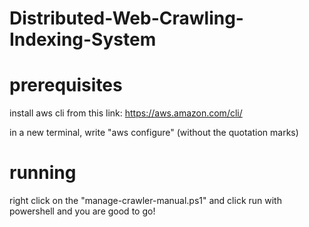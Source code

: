 # Distributed-Web-Crawling-Indexing-System

# prerequisites
install aws cli from this link:  https://aws.amazon.com/cli/ 

in a new terminal, write "aws configure" (without the quotation marks)

# running
right click on the "manage-crawler-manual.ps1" and click run with powershell and you are good to go!
